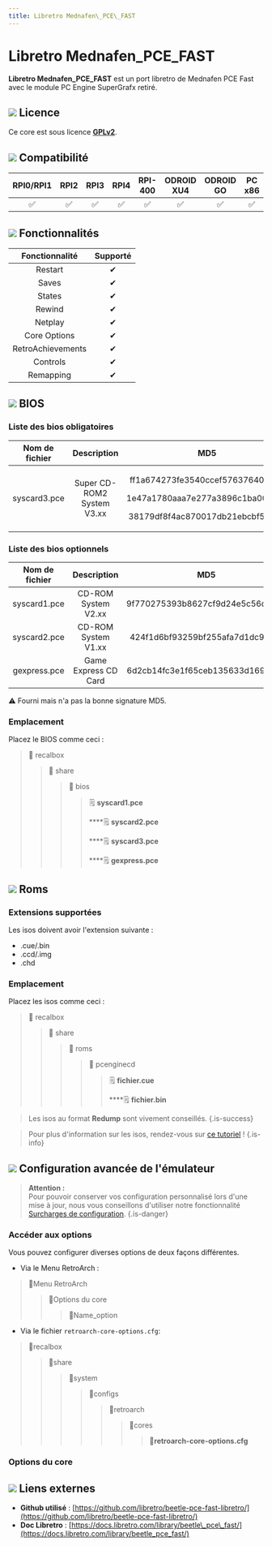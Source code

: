 ```yaml
---
title: Libretro Mednafen\_PCE\_FAST
---
```


# Libretro Mednafen\_PCE\_FAST

**Libretro Mednafen\_PCE\_FAST** est un port libretro de Mednafen PCE Fast avec le module PC Engine SuperGrafx retiré.

## ![](/migration-images/emulateurs/consoles-de-salon/pc-engine-cd/gerald-g-parchment-background-or-border-5.svg) Licence

Ce core est sous licence [**GPLv2**](https://github.com/libretro/beetle-pce-fast-libretro/blob/master/COPYING).

## ![](/migration-images/emulateurs/consoles-de-salon/pc-engine-cd/compatibility.png) Compatibilité

| RPI0/RPI1 | RPI2 | RPI3 | RPI4 | RPI-400 | ODROID XU4 | ODROID GO | PC x86 | PC X86\_64 |
| :---: | :---: | :---: | :---: | :---: | :---: | :---: | :---: | :---: |
| ✅ | ✅ | ✅ | ✅ | ✅ | ✅ | ✅ | ✅ | ✅ |

## ![](/migration-images/emulateurs/consoles-de-salon/pc-engine-cd/cogwheel-145804_640.png) Fonctionnalités

| Fonctionnalité | Supporté |
| :---: | :---: |
| Restart | ✔ |
| Saves | ✔ |
| States | ✔ |
| Rewind | ✔ |
| Netplay | ✔ |
| Core Options | ✔ |
| RetroAchievements | ✔ |
| Controls | ✔ |
| Remapping | ✔ |

## ![](/migration-images/emulateurs/consoles-de-salon/pc-engine-cd/tqfp32.svg) BIOS

### Liste des bios obligatoires

<table>
  <thead>
    <tr>
      <th style="text-align:center"><b>Nom de fichier</b>
      </th>
      <th style="text-align:center">Description</th>
      <th style="text-align:center">MD5</th>
      <th style="text-align:center">Fourni</th>
    </tr>
  </thead>
  <tbody>
    <tr>
      <td style="text-align:center">syscard3.pce</td>
      <td style="text-align:center">Super CD-ROM2 System V3.xx</td>
      <td style="text-align:center">
        <p>ff1a674273fe3540ccef576376407d1d</p>
        <p>1e47a1780aaa7e277a3896c1ba00e317</p>
        <p>38179df8f4ac870017db21ebcbf53114</p>
      </td>
      <td style="text-align:center">&#x274C;</td>
    </tr>
  </tbody>
</table>

### Liste des bios optionnels

| **Nom de fichier** | Description | MD5 | Fourni |
| :---: | :---: | :---: | :---: |
| syscard1.pce | CD-ROM System V2.xx | 9f770275393b8627cf9d24e5c56d2ab9 | ⚠ |
| syscard2.pce | CD-ROM System V1.xx | 424f1d6bf93259bf255afa7d1dc9f721 | ⚠ |
| gexpress.pce | Game Express CD Card | 6d2cb14fc3e1f65ceb135633d1694122 | ⚠ |

⚠ Fourni mais n'a pas la bonne signature MD5.

### Emplacement

Placez le BIOS comme ceci :

> 📁 recalbox
>
> > 📁 share
> >
> > > 📁 bios
> > >
> > > > 🗒 **syscard1.pce**
> > > >
> > > > \*\*\*\*🗒 **syscard2.pce**
> > > >
> > > > \*\*\*\*🗒 **syscard3.pce**
> > > >
> > > > \*\*\*\*🗒 **gexpress.pce**

## ![](/migration-images/emulateurs/consoles-de-salon/pc-engine-cd/rom-30098_640.png) Roms

### Extensions supportées

Les isos doivent avoir l'extension suivante :

* .cue/.bin
* .ccd/.img
* .chd

### Emplacement

Placez les isos comme ceci :

> 📁 recalbox
>
> > 📁 share
> >
> > > 📁 roms
> > >
> > > > 📁 pcenginecd
> > > >
> > > > > 🗒 **fichier.cue**
> > > > >
> > > > > \*\*\*\*🗒 **fichier.bin**


>Les isos au format **Redump** sont vivement conseillés.
{.is-success}


>Pour plus d'information sur les isos, rendez-vous sur [ce tutoriel](/fr/tutoriels/jeux/generalite/les-roms-et-les-isos) !
{.is-info}

## ![](/migration-images/emulateurs/consoles-de-salon/pc-engine-cd/hammer-28636_640.png) Configuration avancée de l'émulateur


>**Attention :**  
>Pour pouvoir conserver vos configuration personnalisé lors d'une mise à jour, nous vous conseillons d'utiliser notre fonctionnalité [Surcharges de configuration](/fr/usage-avance/surcharge-de-configuration).
{.is-danger}

### Accéder aux options

Vous pouvez configurer diverses options de deux façons différentes.

* Via le Menu RetroArch :

> 📁Menu RetroArch
>
> > 📁Options du core
> >
> > > 🧩Name\_option

* Via le fichier `retroarch-core-options.cfg`:

> 📁recalbox
>
> > 📁share
> >
> > > 📁system
> > >
> > > > 📁configs
> > > >
> > > > > 📁retroarch
> > > > >
> > > > > > 📁cores
> > > > > >
> > > > > > > 🧩**retroarch-core-options.cfg**

### Options du core

## ![](/migration-images/emulateurs/consoles-de-salon/pc-engine-cd/kisspng-web-development-world-wide-web-computer-icons-webs-world-wide-web-icon-png-5ab05c24477216.4540070115215073642927.png) Liens externes

* **Github utilisé** : [https://github.com/libretro/beetle-pce-fast-libretro/](https://github.com/libretro/beetle-pce-fast-libretro/)
* **Doc Libretro** : [https://docs.libretro.com/library/beetle\_pce\_fast/](https://docs.libretro.com/library/beetle_pce_fast/)

